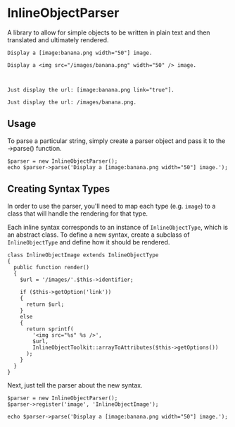 InlineObjectParser
==================

A library to allow for simple objects to be written in plain text and then
translated and ultimately rendered.

    Display a [image:banana.png width="50"] image.
    
    Display a <img src="/images/banana.png" width="50" /> image.



    Just display the url: [image:banana.png link="true"].
    
    Just display the url: /images/banana.png.

Usage
-----

To parse a particular string, simply create a parser object and pass it
to the ->parse() function.

    $parser = new InlineObjectParser();
    echo $parser->parse('Display a [image:banana.png width="50"] image.');

Creating Syntax Types
---------------------

In order to use the parser, you'll need to map each type (e.g. `image`) to
a class that will handle the rendering for that type.

Each inline syntax corresponds to an instance of `InlineObjectType`, which is
an abstract class. To define a new syntax, create a subclass of
`InlineObjectType` and define how it should be rendered.

    class InlineObjectImage extends InlineObjectType
    {
      public function render()
      {
        $url = '/images/'.$this->identifier;
        
        if ($this->getOption('link'))
        {
          return $url;
        }
        else
        {
          return sprintf(
            '<img src="%s" %s />',
            $url,
            InlineObjectToolkit::arrayToAttributes($this->getOptions())
          );
        }
      }
    }

Next, just tell the parser about the new syntax.

    $parser = new InlineObjectParser();
    $parser->register('image', 'InlineObjectImage');
    
    echo $parser->parse('Display a [image:banana.png width="50"] image.');